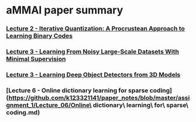 # aMMAI paper summary

### [Lecture 2 - Iterative Quantization: A Procrustean Approach to Learning Binary Codes](https://github.com/k123321141/paper_notes/blob/master/assignment_1/Lecture_02/README.md)
### [Lecture 3 - Learning From Noisy Large-Scale Datasets With Minimal Supervision](https://github.com/k123321141/paper_notes/blob/master/assignment_1/Lecture_03/summary1.md)
### [Lecture 3 - Learning Deep Object Detectors from 3D Models](https://github.com/k123321141/paper_notes/blob/master/assignment_1/Lecture_03/summary2.md)
### [Lecture 6 - Online dictionary learning for sparse coding](https://github.com/k123321141/paper_notes/blob/master/assignment_1/Lecture_06/Online\ dictionary\ learning\ for\ sparse\ coding.md)
